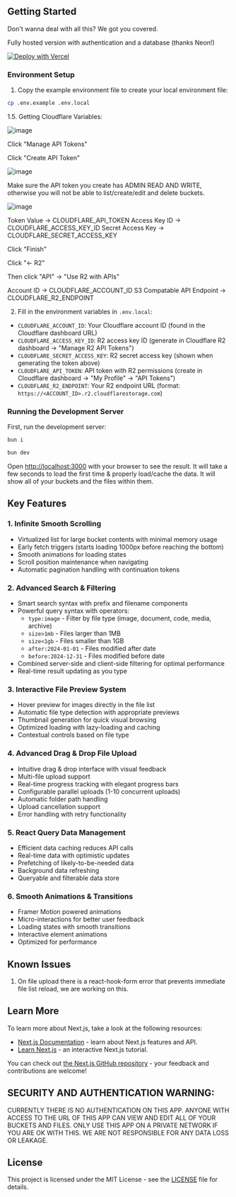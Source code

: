 

## Getting Started

Don't wanna deal with all this? We got you covered.

Fully hosted version with authentication and a database (thanks Neon!)

[![Deploy with Vercel](https://vercel.com/button)](https://vercel.com/new/clone?repository-url=https%3A%2F%2Fgithub.com%2FR44VC0RP%2Fr2d2&env=AUTH_SECRET&envDescription=You%20are%20going%20to%20need%20to%20set%20a%20random%20AUTH_SECRET%20and%20use%20Neon%20DB%20for%20the%20database%20integration.&project-name=cloudflare-r2-d2&repository-name=cloudflare-r2-d2&integration-ids=oac_3sK3gnG06emjIEVL09jjntDD)



### Environment Setup

1. Copy the example environment file to create your local environment file:

```bash
cp .env.example .env.local
```
1.5. Getting Cloudflare Variables:

![image](https://github.com/user-attachments/assets/e60fd733-4afa-4ed9-b569-9fafea487896)

Click "Manage API Tokens"

Click "Create API Token"

![image](https://github.com/user-attachments/assets/2e1c73b6-9c0f-4182-818e-bf6e1a8e7985)

Make sure the API token you create has ADMIN READ AND WRITE, otherwise you will not be able to list/create/edit and delete buckets. 

![image](https://github.com/user-attachments/assets/40a8e3e2-5acb-4f71-b9fa-0d33655f1223)

Token Value -> CLOUDFLARE_API_TOKEN
Access Key ID -> CLOUDFLARE_ACCESS_KEY_ID
Secret Access Key -> CLOUDFLARE_SECRET_ACCESS_KEY

Click "Finish"

Click "← R2"

Then click "API" -> "Use R2 with APIs"

Account ID -> CLOUDFLARE_ACCOUNT_ID
S3 Compatable API Endpoint -> CLOUDFLARE_R2_ENDPOINT

2. Fill in the environment variables in `.env.local`:

- `CLOUDFLARE_ACCOUNT_ID`: Your Cloudflare account ID (found in the Cloudflare dashboard URL)
- `CLOUDFLARE_ACCESS_KEY_ID`: R2 access key ID (generate in Cloudflare R2 dashboard → "Manage R2 API Tokens")
- `CLOUDFLARE_SECRET_ACCESS_KEY`: R2 secret access key (shown when generating the token above)
- `CLOUDFLARE_API_TOKEN`: API token with R2 permissions (create in Cloudflare dashboard → "My Profile" → "API Tokens")
- `CLOUDFLARE_R2_ENDPOINT`: Your R2 endpoint URL (format: `https://<ACCOUNT_ID>.r2.cloudflarestorage.com`)

### Running the Development Server

First, run the development server:

```bash
bun i

bun dev
```

Open [http://localhost:3000](http://localhost:3000) with your browser to see the result. It will take a few seconds to load the first time & properly load/cache the data. It will show all of your buckets and the files within them.

## Key Features

### 1. Infinite Smooth Scrolling
- Virtualized list for large bucket contents with minimal memory usage
- Early fetch triggers (starts loading 1000px before reaching the bottom)
- Smooth animations for loading states
- Scroll position maintenance when navigating
- Automatic pagination handling with continuation tokens

### 2. Advanced Search & Filtering
- Smart search syntax with prefix and filename components
- Powerful query syntax with operators:
  - `type:image` - Filter by file type (image, document, code, media, archive)
  - `size>1mb` - Files larger than 1MB
  - `size<1gb` - Files smaller than 1GB
  - `after:2024-01-01` - Files modified after date
  - `before:2024-12-31` - Files modified before date
- Combined server-side and client-side filtering for optimal performance
- Real-time result updating as you type

### 3. Interactive File Preview System
- Hover preview for images directly in the file list
- Automatic file type detection with appropriate previews
- Thumbnail generation for quick visual browsing
- Optimized loading with lazy-loading and caching
- Contextual controls based on file type

### 4. Advanced Drag & Drop File Upload
- Intuitive drag & drop interface with visual feedback
- Multi-file upload support
- Real-time progress tracking with elegant progress bars
- Configurable parallel uploads (1-10 concurrent uploads)
- Automatic folder path handling
- Upload cancellation support
- Error handling with retry functionality

### 5. React Query Data Management
- Efficient data caching reduces API calls
- Real-time data with optimistic updates
- Prefetching of likely-to-be-needed data
- Background data refreshing
- Queryable and filterable data store

### 6. Smooth Animations & Transitions
- Framer Motion powered animations
- Micro-interactions for better user feedback
- Loading states with smooth transitions
- Interactive element animations
- Optimized for performance

## Known Issues

1. On file upload there is a react-hook-form error that prevents immediate file list reload, we are working on this.

## Learn More

To learn more about Next.js, take a look at the following resources:

- [Next.js Documentation](https://nextjs.org/docs) - learn about Next.js features and API.
- [Learn Next.js](https://nextjs.org/learn) - an interactive Next.js tutorial.

You can check out [the Next.js GitHub repository](https://github.com/vercel/next.js) - your feedback and contributions are welcome!

## SECURITY AND AUTHENTICATION WARNING:

CURRENTLY THERE IS NO AUTHENTICATION ON THIS APP. ANYONE WITH ACCESS TO THE URL OF THIS APP CAN VIEW AND EDIT ALL OF YOUR BUCKETS AND FILES. ONLY USE THIS APP ON A PRIVATE NETWORK IF YOU ARE OK WITH THIS. WE ARE NOT RESPONSIBLE FOR ANY DATA LOSS OR LEAKAGE.

## License

This project is licensed under the MIT License - see the [LICENSE](LICENSE) file for details.
